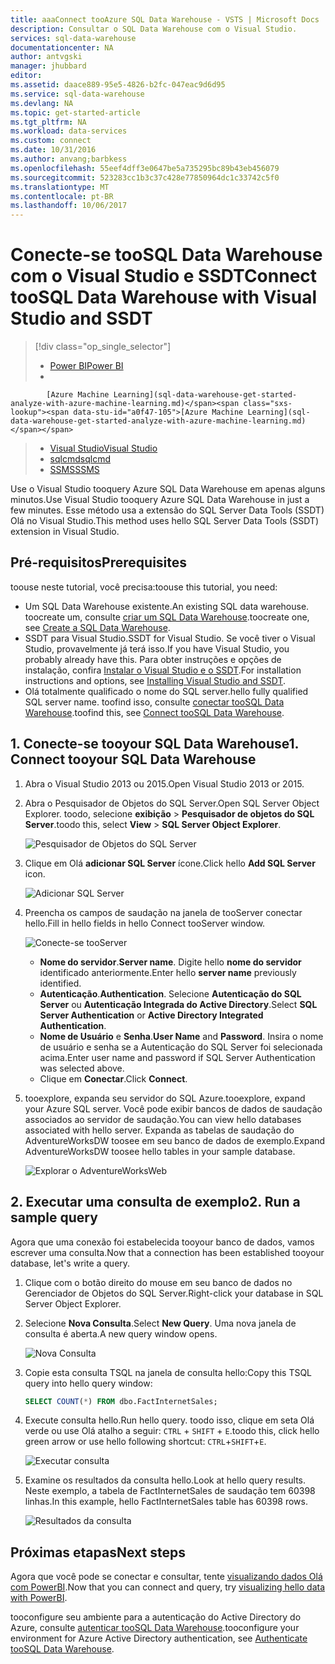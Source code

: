 ```yaml
---
title: aaaConnect tooAzure SQL Data Warehouse - VSTS | Microsoft Docs
description: Consultar o SQL Data Warehouse com o Visual Studio.
services: sql-data-warehouse
documentationcenter: NA
author: antvgski
manager: jhubbard
editor: 
ms.assetid: daace889-95e5-4826-b2fc-047eac9d6d95
ms.service: sql-data-warehouse
ms.devlang: NA
ms.topic: get-started-article
ms.tgt_pltfrm: NA
ms.workload: data-services
ms.custom: connect
ms.date: 10/31/2016
ms.author: anvang;barbkess
ms.openlocfilehash: 55eef4dff3e0647be5a735295bc89b43eb456079
ms.sourcegitcommit: 523283cc1b3c37c428e77850964dc1c33742c5f0
ms.translationtype: MT
ms.contentlocale: pt-BR
ms.lasthandoff: 10/06/2017
---
```

# <a name="connect-toosql-data-warehouse-with-visual-studio-and-ssdt"></a><span data-ttu-id="a0f47-103">Conecte-se tooSQL Data Warehouse com o Visual Studio e SSDT</span><span class="sxs-lookup"><span data-stu-id="a0f47-103">Connect tooSQL Data Warehouse with Visual Studio and SSDT</span></span>
> [!div class="op_single_selector"]
> * [<span data-ttu-id="a0f47-104">Power BI</span><span class="sxs-lookup"><span data-stu-id="a0f47-104">Power BI</span></span>](sql-data-warehouse-get-started-visualize-with-power-bi.md)
> * <span data-ttu-id="a0f47-105">
            [Azure Machine Learning](sql-data-warehouse-get-started-analyze-with-azure-machine-learning.md)</span><span class="sxs-lookup"><span data-stu-id="a0f47-105">[Azure Machine Learning](sql-data-warehouse-get-started-analyze-with-azure-machine-learning.md)</span></span>
> * [<span data-ttu-id="a0f47-106">Visual Studio</span><span class="sxs-lookup"><span data-stu-id="a0f47-106">Visual Studio</span></span>](sql-data-warehouse-query-visual-studio.md)
> * [<span data-ttu-id="a0f47-107">sqlcmd</span><span class="sxs-lookup"><span data-stu-id="a0f47-107">sqlcmd</span></span>](sql-data-warehouse-get-started-connect-sqlcmd.md) 
> * [<span data-ttu-id="a0f47-108">SSMS</span><span class="sxs-lookup"><span data-stu-id="a0f47-108">SSMS</span></span>](sql-data-warehouse-query-ssms.md)
> 
> 

<span data-ttu-id="a0f47-109">Use o Visual Studio tooquery Azure SQL Data Warehouse em apenas alguns minutos.</span><span class="sxs-lookup"><span data-stu-id="a0f47-109">Use Visual Studio tooquery Azure SQL Data Warehouse in just a few minutes.</span></span> <span data-ttu-id="a0f47-110">Esse método usa a extensão do SQL Server Data Tools (SSDT) Olá no Visual Studio.</span><span class="sxs-lookup"><span data-stu-id="a0f47-110">This method uses hello SQL Server Data Tools (SSDT) extension in Visual Studio.</span></span> 

## <a name="prerequisites"></a><span data-ttu-id="a0f47-111">Pré-requisitos</span><span class="sxs-lookup"><span data-stu-id="a0f47-111">Prerequisites</span></span>
<span data-ttu-id="a0f47-112">toouse neste tutorial, você precisa:</span><span class="sxs-lookup"><span data-stu-id="a0f47-112">toouse this tutorial, you need:</span></span>

* <span data-ttu-id="a0f47-113">Um SQL Data Warehouse existente.</span><span class="sxs-lookup"><span data-stu-id="a0f47-113">An existing SQL data warehouse.</span></span> <span data-ttu-id="a0f47-114">toocreate um, consulte [criar um SQL Data Warehouse][Create a SQL Data Warehouse].</span><span class="sxs-lookup"><span data-stu-id="a0f47-114">toocreate one, see [Create a SQL Data Warehouse][Create a SQL Data Warehouse].</span></span>
* <span data-ttu-id="a0f47-115">SSDT para Visual Studio.</span><span class="sxs-lookup"><span data-stu-id="a0f47-115">SSDT for Visual Studio.</span></span> <span data-ttu-id="a0f47-116">Se você tiver o Visual Studio, provavelmente já terá isso.</span><span class="sxs-lookup"><span data-stu-id="a0f47-116">If you have Visual Studio, you probably already have this.</span></span> <span data-ttu-id="a0f47-117">Para obter instruções e opções de instalação, confira [Instalar o Visual Studio e o SSDT][Installing Visual Studio and SSDT].</span><span class="sxs-lookup"><span data-stu-id="a0f47-117">For installation instructions and options, see [Installing Visual Studio and SSDT][Installing Visual Studio and SSDT].</span></span>
* <span data-ttu-id="a0f47-118">Olá totalmente qualificado o nome do SQL server.</span><span class="sxs-lookup"><span data-stu-id="a0f47-118">hello fully qualified SQL server name.</span></span> <span data-ttu-id="a0f47-119">toofind isso, consulte [conectar tooSQL Data Warehouse][Connect tooSQL Data Warehouse].</span><span class="sxs-lookup"><span data-stu-id="a0f47-119">toofind this, see [Connect tooSQL Data Warehouse][Connect tooSQL Data Warehouse].</span></span>

## <a name="1-connect-tooyour-sql-data-warehouse"></a><span data-ttu-id="a0f47-120">1. Conecte-se tooyour SQL Data Warehouse</span><span class="sxs-lookup"><span data-stu-id="a0f47-120">1. Connect tooyour SQL Data Warehouse</span></span>
1. <span data-ttu-id="a0f47-121">Abra o Visual Studio 2013 ou 2015.</span><span class="sxs-lookup"><span data-stu-id="a0f47-121">Open Visual Studio 2013 or 2015.</span></span>
2. <span data-ttu-id="a0f47-122">Abra o Pesquisador de Objetos do SQL Server.</span><span class="sxs-lookup"><span data-stu-id="a0f47-122">Open SQL Server Object Explorer.</span></span> <span data-ttu-id="a0f47-123">toodo, selecione **exibição** > **Pesquisador de objetos do SQL Server**.</span><span class="sxs-lookup"><span data-stu-id="a0f47-123">toodo this, select **View** > **SQL Server Object Explorer**.</span></span>
   
    ![Pesquisador de Objetos do SQL Server][1]
3. <span data-ttu-id="a0f47-125">Clique em Olá **adicionar SQL Server** ícone.</span><span class="sxs-lookup"><span data-stu-id="a0f47-125">Click hello **Add SQL Server** icon.</span></span>
   
    ![Adicionar SQL Server][2]
4. <span data-ttu-id="a0f47-127">Preencha os campos de saudação na janela de tooServer conectar hello.</span><span class="sxs-lookup"><span data-stu-id="a0f47-127">Fill in hello fields in hello Connect tooServer window.</span></span>
   
    ![Conecte-se tooServer][3]
   
   * <span data-ttu-id="a0f47-129">**Nome do servidor**.</span><span class="sxs-lookup"><span data-stu-id="a0f47-129">**Server name**.</span></span> <span data-ttu-id="a0f47-130">Digite hello **nome do servidor** identificado anteriormente.</span><span class="sxs-lookup"><span data-stu-id="a0f47-130">Enter hello **server name** previously identified.</span></span>
   * <span data-ttu-id="a0f47-131">**Autenticação**.</span><span class="sxs-lookup"><span data-stu-id="a0f47-131">**Authentication**.</span></span> <span data-ttu-id="a0f47-132">Selecione **Autenticação do SQL Server** ou **Autenticação Integrada do Active Directory**.</span><span class="sxs-lookup"><span data-stu-id="a0f47-132">Select **SQL Server Authentication** or **Active Directory Integrated Authentication**.</span></span>
   * <span data-ttu-id="a0f47-133">**Nome de Usuário** e **Senha**.</span><span class="sxs-lookup"><span data-stu-id="a0f47-133">**User Name** and **Password**.</span></span> <span data-ttu-id="a0f47-134">Insira o nome de usuário e senha se a Autenticação do SQL Server foi selecionada acima.</span><span class="sxs-lookup"><span data-stu-id="a0f47-134">Enter user name and password if SQL Server Authentication was selected above.</span></span>
   * <span data-ttu-id="a0f47-135">Clique em **Conectar**.</span><span class="sxs-lookup"><span data-stu-id="a0f47-135">Click **Connect**.</span></span>
5. <span data-ttu-id="a0f47-136">tooexplore, expanda seu servidor do SQL Azure.</span><span class="sxs-lookup"><span data-stu-id="a0f47-136">tooexplore, expand your Azure SQL server.</span></span> <span data-ttu-id="a0f47-137">Você pode exibir bancos de dados de saudação associados ao servidor de saudação.</span><span class="sxs-lookup"><span data-stu-id="a0f47-137">You can view hello databases associated with hello server.</span></span> <span data-ttu-id="a0f47-138">Expanda as tabelas de saudação do AdventureWorksDW toosee em seu banco de dados de exemplo.</span><span class="sxs-lookup"><span data-stu-id="a0f47-138">Expand AdventureWorksDW toosee hello tables in your sample database.</span></span>
   
    ![Explorar o AdventureWorksWeb][4]

## <a name="2-run-a-sample-query"></a><span data-ttu-id="a0f47-140">2. Executar uma consulta de exemplo</span><span class="sxs-lookup"><span data-stu-id="a0f47-140">2. Run a sample query</span></span>
<span data-ttu-id="a0f47-141">Agora que uma conexão foi estabelecida tooyour banco de dados, vamos escrever uma consulta.</span><span class="sxs-lookup"><span data-stu-id="a0f47-141">Now that a connection has been established tooyour database, let's write a query.</span></span>

1. <span data-ttu-id="a0f47-142">Clique com o botão direito do mouse em seu banco de dados no Gerenciador de Objetos do SQL Server.</span><span class="sxs-lookup"><span data-stu-id="a0f47-142">Right-click your database in SQL Server Object Explorer.</span></span>
2. <span data-ttu-id="a0f47-143">Selecione **Nova Consulta**.</span><span class="sxs-lookup"><span data-stu-id="a0f47-143">Select **New Query**.</span></span> <span data-ttu-id="a0f47-144">Uma nova janela de consulta é aberta.</span><span class="sxs-lookup"><span data-stu-id="a0f47-144">A new query window opens.</span></span>
   
    ![Nova Consulta][5]
3. <span data-ttu-id="a0f47-146">Copie esta consulta TSQL na janela de consulta hello:</span><span class="sxs-lookup"><span data-stu-id="a0f47-146">Copy this TSQL query into hello query window:</span></span>
   
    ```sql
    SELECT COUNT(*) FROM dbo.FactInternetSales;
    ```
4. <span data-ttu-id="a0f47-147">Execute consulta hello.</span><span class="sxs-lookup"><span data-stu-id="a0f47-147">Run hello query.</span></span> <span data-ttu-id="a0f47-148">toodo isso, clique em seta Olá verde ou use Olá atalho a seguir: `CTRL` + `SHIFT` + `E`.</span><span class="sxs-lookup"><span data-stu-id="a0f47-148">toodo this, click hello green arrow or use hello following shortcut: `CTRL`+`SHIFT`+`E`.</span></span>
   
    ![Executar consulta][6]
5. <span data-ttu-id="a0f47-150">Examine os resultados da consulta hello.</span><span class="sxs-lookup"><span data-stu-id="a0f47-150">Look at hello query results.</span></span> <span data-ttu-id="a0f47-151">Neste exemplo, a tabela de FactInternetSales de saudação tem 60398 linhas.</span><span class="sxs-lookup"><span data-stu-id="a0f47-151">In this example, hello FactInternetSales table has 60398 rows.</span></span>
   
    ![Resultados da consulta][7]

## <a name="next-steps"></a><span data-ttu-id="a0f47-153">Próximas etapas</span><span class="sxs-lookup"><span data-stu-id="a0f47-153">Next steps</span></span>
<span data-ttu-id="a0f47-154">Agora que você pode se conectar e consultar, tente [visualizando dados Olá com PowerBI][visualizing hello data with PowerBI].</span><span class="sxs-lookup"><span data-stu-id="a0f47-154">Now that you can connect and query, try [visualizing hello data with PowerBI][visualizing hello data with PowerBI].</span></span>

<span data-ttu-id="a0f47-155">tooconfigure seu ambiente para a autenticação do Active Directory do Azure, consulte [autenticar tooSQL Data Warehouse][Authenticate tooSQL Data Warehouse].</span><span class="sxs-lookup"><span data-stu-id="a0f47-155">tooconfigure your environment for Azure Active Directory authentication, see [Authenticate tooSQL Data Warehouse][Authenticate tooSQL Data Warehouse].</span></span>

<!--Arcticles-->
[Connect tooSQL Data Warehouse]: sql-data-warehouse-connect-overview.md
[Create a SQL Data Warehouse]: sql-data-warehouse-get-started-provision.md
[Installing Visual Studio and SSDT]: sql-data-warehouse-install-visual-studio.md
[Authenticate tooSQL Data Warehouse]: sql-data-warehouse-authentication.md
[visualizing hello data with PowerBI]: sql-data-warehouse-get-started-visualize-with-power-bi.md  

<!--Other-->
[Azure portal]: https://portal.azure.com

<!--Image references-->

[1]: media/sql-data-warehouse-query-visual-studio/open-ssdt.png
[2]: media/sql-data-warehouse-query-visual-studio/add-server.png
[3]: media/sql-data-warehouse-query-visual-studio/connection-dialog.png
[4]: media/sql-data-warehouse-query-visual-studio/explore-sample.png
[5]: media/sql-data-warehouse-query-visual-studio/new-query2.png
[6]: media/sql-data-warehouse-query-visual-studio/run-query.png
[7]: media/sql-data-warehouse-query-visual-studio/query-results.png

